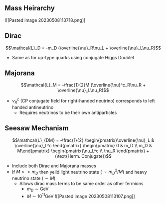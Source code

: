
## Mass Heirarchy
![[Pasted image 20230508113718.png]]

## Dirac
$$\mathcal{L}_D = -m_D (\overline{\nu}_R\nu_L + \overline{\nu}_L\nu_R)$$
 - Same as for up-type quarks using conjugate Higgs Doublet

## Majorana
$$\mathcal{L}_M = -\frac{1}{2}M (\overline{\nu}^c_R\nu_R + \overline{\nu}_L\nu_R)$$
 - $\nu^c_R$ (CP conjugate field for right-handed neutrino) corresponds to left handed antineutrino
	 - Requires neutrinos to be their own antiparticles

## Seesaw Mechanism
 $$\mathcal{L}_{DM} = -\frac{1}{2} \begin{pmatrix}\overline{\nu}_L &  \overline{\nu}_L^c \end{pmatrix} \begin{pmatrix} 0 & m_D \\ m_D & M\end{pmatrix} \begin{pmatrix}\nu_L^c \\ \nu_R \end{pmatrix} + (\text{Herm. Conjugate})$$
 - Include both Dirac and Majorana masses
 - If $M >> m_D$ then yeild light neutrino state ($\sim m^2_D/M$) and heavy neutrino state ($\sim M$)
	 - Allows dirac mass terms to be same order as other fermions
		 - $m_D\sim\text{GeV}$ 
		 - $M\sim 10^{11} \text{GeV}$ 
![[Pasted image 20230508113107.png]]